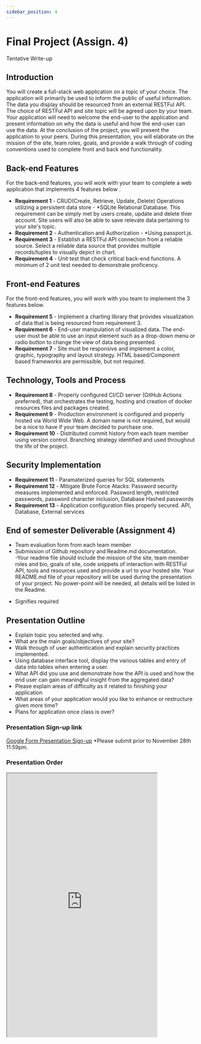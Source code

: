 ```yaml
---
sidebar_position: 4
---
```


# Final Project  (Assign. 4)
Tentative Write-up

## Introduction
You will create a full-stack web application on a topic of your choice. The application will primarily be used to inform the public of useful information.  The data you display should be resourced from an external RESTFul API.  The choice of RESTFul API and site topic will be agreed upon by your team.  Your application will need to welcome the end-user to the application and present information on why the data is useful and how the end-user can use the data.  At the conclusion of the project, you will present the application to your peers.  During this presentation, you will elaborate on the mission of the site, team roles, goals, and provide a walk through of coding conventions used to complete front and back end functionality.

## Back-end Features
For the back-end features, you will work with your team to complete a web application that implements 4 features below . 
- **Requirement 1** - CRUD(Create, Retrieve, Update, Delete) Operations utilizing a persistent data store - *SQLite Relational Database.  This requirement can be simply met by users create, update and delete thier account. Site users will also be able to save relevate data pertaining to your site's topic.  
- **Requirement 2** - Authentication and Authorization - *Using passport.js.
- **Requirement 3** - Establish a RESTFul API connection from a reliable source.  Select a reliable data source that provides multiple records/tuples to visually depict in chart.
- **Requirement 4** - Unit test that check critical back-end functions.   A minimum of 2 unit test needed to demonstrate proficency.

## Front-end Features
For the front-end features, you will work with you team to implement the 3 features below.
- **Requirement 5** - Implement a charting library that provides visualization of data that is being resourced from requirement 3.
- **Requirement 6** - End-user manipulation of visualized data.  The end-user must be able to use an input element such as a drop-down menu or radio button to change the view of data being presented.
- **Requirement 7** - Site must be responsive and implement a color, graphic, typography and layout strategy.  HTML based/Component based frameworks are permissible, but not required.


## Technology, Tools and Process
- **Requirement 8** - Properly configured CI/CD server (GitHub Actions preferred), that orchestrates the testing, hosting and creation of docker resources files and packages created. 
- **Requirement 9** - Production environment is configured and properly hosted via World Wide Web.  A domain name is not required, but would be a nice to have if your team decided to purchase one. 
- **Requirement 10** - Distributed commit history from each team member using version control.  Branching strategy identified and used throughout the life of the project.

## Security Implementation
- **Requirement 11** - Paramaterized queries for SQL statements
- **Requirement 12** - Mitigate Brute Force Atacks: Password security measures implemented and enforced.  Password length, restricted passwords, password character inclusion, Database Hashed passwords
- **Requirement 13** - Application configuration files properly secured.  API, Database, External services


## End of semester Deliverable (Assignment 4)
- Team evaluation form from each team member
- Submission of Github repository and Readme.md documentation.  
    -Your readme file should include the mission of the site, team member roles and bio, goals of site,  code snippets of interaction with RESTFul API, tools and resources used and provide a url to your hosted site.  Your README.md file of your repository will be used during the presentation of your project.  No power-point will be needed, all details will be listed in the Readme.

* Signifies required

## Presentation Outline
 - Explain topic you selected and why.  
 - What are the main goals/objectives of your site?
 - Walk through of user authentication and explain security practices implemented.
 - Using database interface tool, display the various tables and entry of data into tables when entering a user.
 - What API did you use and demonstrate how the API is used and how the end user can gain meaningful insight from  the aggregated data? 
 - Please explain areas of difficulty as it related to finishing your application
 - What areas of your application would you like to enhance or restructure given more time? 
 - Plans for application once class is over?

 ### Presentation Sign-up link
 [Google Form Presentation Sign-up](https://docs.google.com/forms/d/e/1FAIpQLSdgItHrSNP_ii4BHQL8IWbWySpkJiXjhCKgmkCRc5393-eKfA/viewform?usp=sf_link) *Please submit prior to November 28th 11:59pm.

 ### Presentation Order
 <iframe src="https://docs.google.com/spreadsheets/d/e/2PACX-1vT-Xd0WgKuAgQH0hnU4E5LROZgFxFgmxyb7BJbVcoMMBr_LIgaUds_t8nnZKaO1xh7KA-7ZMJd-f4sE/pubhtml?gid=1422754690&amp;single=true&amp;widget=true&amp;headers=false" width="400" height="700"></iframe>


